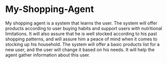 # My-Shopping-Agent
My shopping agent is a system that learns the user.  The system will offer products according to user buying habits and support users with nutritional limitations. It will also assure that he is well stocked according to his past shopping patterns, and will assure him a peace of mind when it comes to stocking up his household. The system will offer a basic products list for a new user, and the user will change it based on his needs. It will help the agent gather information about this user.
